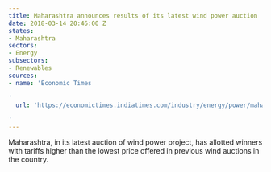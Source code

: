 ```yaml
---
title: Maharashtra announces results of its latest wind power auction
date: 2018-03-14 20:46:00 Z
states:
- Maharashtra
sectors:
- Energy
subsectors:
- Renewables
sources:
- name: 'Economic Times

'
  url: 'https://economictimes.indiatimes.com/industry/energy/power/maharashtra-wind-power-auction-sees-firming-up-of-tariffs/articleshow/63196004.cms

'
---
```


Maharashtra, in its latest auction of wind power project, has allotted winners with tariffs higher than the lowest price offered in previous wind auctions in the country. 
